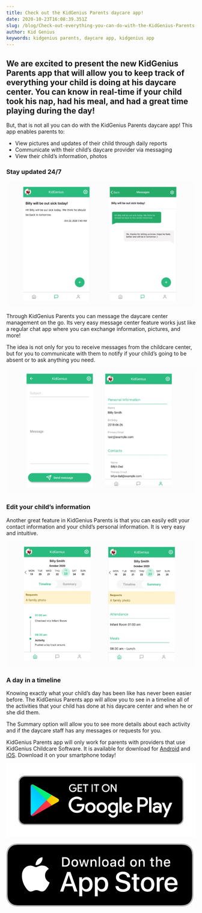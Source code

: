 ```yaml
---
title: Check out the KidGenius Parents daycare app!
date: 2020-10-23T16:08:39.351Z
slug: /blog/Check-out-everything-you-can-do-with-the-KidGenius-Parents-daycare-app
author: Kid Genius
keywords: kidgenius parents, daycare app, kidgenius app
---
```

## We are excited to present the new KidGenius Parents app that will allow you to keep track of everything your child is doing at his daycare center. You can know in real-time if your child took his nap, had his meal, and had a great time playing during the day!

But, that is not all you can do with the KidGenius Parents daycare app! This app enables parents to:

* View pictures and updates of their child through daily reports
* Communicate with their child’s daycare provider via messaging
* View their child’s information, photos

### Stay updated 24/7

![kidgenius parents messages](kidgenius-parents-messages.jpg "kidgenius parents messages")

Through KidGenius Parents you can message the daycare center management on the go. Its very easy message center feature works just like a regular chat app where you can exchange information, pictures, and more!

The idea is not only for you to receive messages from the childcare center, but for you to communicate with them to notify if your child’s going to be absent or to ask anything you need.

![kidgenius parents](kidgenius-parents-4.jpg "kidgenius parents")

### Edit your child’s information

Another great feature in KidGenius Parents is that you can easily edit your contact information and your child’s personal information. It is very easy and intuitive.

![kidgenius parents timeline](kidgenius-parents-timeline.jpg "kidgenius parents timeline")

### A day in a timeline

Knowing exactly what your child’s day has been like has never been easier before. The KidGenius Parents app will allow you to see in a timeline all of the activities that your child has done at his daycare center and when he or she did them.

The Summary option will allow you to see more details about each activity and if the daycare staff has any messages or requests for you.

KidGenius Parents app will only work for parents with providers that use KidGenius Childcare Software. It is available for download for [Android](https://play.google.com/store/apps/details?id=com.kidgenius.parents) and [iOS](https://apps.apple.com/ca/app/kidgenius-parents/id1489814256). Download it on your smartphone today!

[![Get Kidgenius Parents on Google Play](google-play-badge.png "Get Kidgenius Parents on Google Play")](https://play.google.com/store/apps/details?id=com.kidgenius.parents)

![](apple-store-app.png)